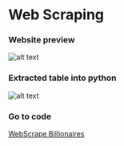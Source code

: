 # Web Scraping

### Website preview

![alt text](https://github.com/pedrosanhueza/Web_Scrape/blob/main/Financial%20Data/Financial%20Data%20-%20Images/Input_Website.png)
### Extracted table into python

![alt text](https://github.com/pedrosanhueza/Web_Scrape/blob/main/Financial%20Data/Financial%20Data%20-%20Images/Output_CSV.png)

### Go to code
[WebScrape Billionaires](https://www.advfn.com/nasdaq/nasdaq.asp)

